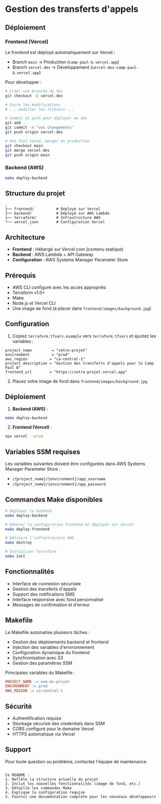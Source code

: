 # Gestion des transferts d'appels

## Déploiement

### Frontend (Vercel)
Le frontend est déployé automatiquement sur Vercel :
- Branch `main` → Production (`camp-paul-b.vercel.app`)
- Branch `vercel-dev` → Développement (`vercel-dev-camp-paul-b.vercel.app`)

Pour développer :

```bash
# Créer une branche de dev
git checkout -b vercel-dev

# Faire les modifications
# ... modifier les fichiers ...

# Commit et push pour déployer en dev
git add .
git commit -m "vos changements"
git push origin vercel-dev

# Une fois testé, merger en production
git checkout main
git merge vercel-dev
git push origin main
```

### Backend (AWS)
```bash
make deploy-backend
```

## Structure du projet
```
.
├── frontend/          # Déployé sur Vercel
├── backend/           # Déployé sur AWS Lambda
├── terraform/         # Infrastructure AWS
└── vercel.json        # Configuration Vercel
```

## Architecture

- **Frontend** : Hébergé sur Vercel.com (contenu statique)
- **Backend** : AWS Lambda + API Gateway
- **Configuration** : AWS Systems Manager Parameter Store

## Prérequis

- AWS CLI configuré avec les accès appropriés
- Terraform v1.0+
- Make
- Node.js et Vercel CLI
- Une image de fond (à placer dans `frontend/images/background.jpg`)

## Configuration

1. Copiez `terraform.tfvars.example` vers `terraform.tfvars` et ajustez les variables :

```hcl
project_name         = "votre-projet"
environment          = "prod"
aws_region          = "ca-central-1"
project_description = "Gestion des transferts d'appels pour le Camp Paul B"
frontend_url        = "https://votre-projet.vercel.app"
```

2. Placez votre image de fond dans `frontend/images/background.jpg`


## Déploiement

1. **Backend (AWS)** :
```bash
make deploy-backend
```

2. **Frontend (Vercel)** :
```bash
npx vercel --prod
```

## Variables SSM requises

Les variables suivantes doivent être configurées dans AWS Systems Manager Parameter Store :
- `/{project_name}/{environment}/app_username`
- `/{project_name}/{environment}/app_password`

## Commandes Make disponibles

```bash
# Déployer le backend
make deploy-backend

# Générer la configuration frontend et déployer sur Vercel
make deploy-frontend

# Détruire l'infrastructure AWS
make destroy

# Initialiser Terraform
make init
```

## Fonctionnalités

- Interface de connexion sécurisée
- Gestion des transferts d'appels
- Support des notifications SMS
- Interface responsive avec fond personnalisé
- Messages de confirmation et d'erreur

## Makefile

Le Makefile automatise plusieurs tâches :

- Gestion des déploiements backend et frontend
- Injection des variables d'environnement
- Configuration dynamique du frontend
- Synchronisation avec S3
- Gestion des paramètres SSM

Principales variables du Makefile :
```makefile
PROJECT_NAME := nom-du-projet
ENVIRONMENT := prod
AWS_REGION := ca-central-1
```

## Sécurité

- Authentification requise
- Stockage sécurisé des credentials dans SSM
- CORS configuré pour le domaine Vercel
- HTTPS automatique via Vercel

## Support

Pour toute question ou problème, contactez l'équipe de maintenance.
```

Ce README :
1. Reflète la structure actuelle du projet
2. Inclut les nouvelles fonctionnalités (image de fond, etc.)
3. Détaille les commandes Make
4. Explique la configuration requise
5. Fournit une documentation complète pour les nouveaux développeurs
```
